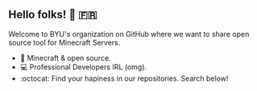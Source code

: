 ## Hello folks! :wave: :fr:

Welcome to BYU's organization on GitHub where we want to share open source tool for Minecraft Servers.

* :hammer: Minecraft & open source.
* :computer: Professional Developers IRL (omg).
* :octocat: Find your hapiness in our repositories. Search below!
